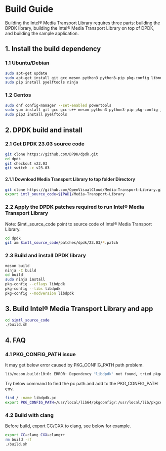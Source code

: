 # Build Guide

Building the Intel® Media Transport Library requires three parts: building the DPDK library, building the Intel® Media Transport Library on top of DPDK, and building the sample application.

## 1. Install the build dependency

### 1.1 Ubuntu/Debian

```bash
sudo apt-get update
sudo apt-get install git gcc meson python3 python3-pip pkg-config libnuma-dev libjson-c-dev libpcap-dev libgtest-dev libsdl2-dev libsdl2-ttf-dev libssl-dev
sudo pip install pyelftools ninja
```

### 1.2 Centos

```bash
sudo dnf config-manager --set-enabled powertools
sudo yum install git gcc gcc-c++ meson python3 python3-pip pkg-config json-c-devel libpcap-devel gtest-devel SDL2-devel openssl-devel numactl-devel libasan
sudo pip3 install pyelftools
```

## 2. DPDK build and install

### 2.1 Get DPDK 23.03 source code

```bash
git clone https://github.com/DPDK/dpdk.git
cd dpdk
git checkout v23.03
git switch -c v23.03
```

#### 2.1.1 Download Media Transport Library to top folder Directory

```bash
git clone https://github.com/OpenVisualCloud/Media-Transport-Library.git
export imtl_source_code=${PWD}/Media-Transport-Library
```

### 2.2 Apply the DPDK patches required to run Intel® Media Transport Library

Note: $imtl_source_code point to source code of Intel® Media Transport Library.

```bash
cd dpdk
git am $imtl_source_code/patches/dpdk/23.03/*.patch
```

### 2.3 Build and install DPDK library

```bash
meson build
ninja -C build
cd build
sudo ninja install
pkg-config --cflags libdpdk
pkg-config --libs libdpdk
pkg-config --modversion libdpdk
```

## 3. Build Intel® Media Transport Library and app

```bash
cd $imtl_source_code
./build.sh
```

## 4. FAQ

### 4.1 PKG_CONFIG_PATH issue

It may get below error caused by PKG_CONFIG_PATH path problem.

```bash
lib/meson.build:10:0: ERROR: Dependency "libdpdk" not found, tried pkgconfig
```

Try below command to find the pc path and add to the PKG_CONFIG_PATH env.

```bash
find / -name libdpdk.pc
export PKG_CONFIG_PATH=/usr/local/lib64/pkgconfig/:/usr/local/lib/pkgconfig/
```

### 4.2 Build with clang

Before build, export CC/CXX to clang, see below for example.

```bash
export CC=clang CXX=clang++
rm build -rf
./build.sh
```
